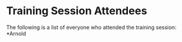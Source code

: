 # Training Session Attendees
The following is a list of everyone who attended the training session:
*Arnold
